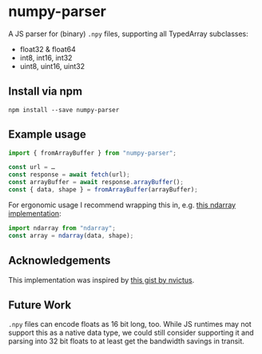 # numpy-parser
A JS parser for (binary) `.npy` files, supporting all TypedArray subclasses:

* float32 & float64
* int8, int16, int32
* uint8, uint16, uint32

## Install via npm

```
npm install --save numpy-parser
```

## Example usage

```js
import { fromArrayBuffer } from "numpy-parser";

const url = …
const response = await fetch(url);
const arrayBuffer = await response.arrayBuffer();
const { data, shape } = fromArrayBuffer(arrayBuffer);
```

For ergonomic usage I recommend wrapping this in, e.g. [this ndarray implementation](https://github.com/scijs/ndarray):

```js
import ndarray from "ndarray";
const array = ndarray(data, shape);
```

## Acknowledgements

This implementation was inspired by [this gist by nvictus](https://gist.github.com/nvictus/88b3b5bfe587d32ac1ab519fd0009607).

## Future Work

`.npy` files can encode floats as 16 bit long, too. While JS runtimes may not support this as a native data type, we could still consider supporting it and parsing into 32 bit floats to at least get the bandwidth savings in transit.
